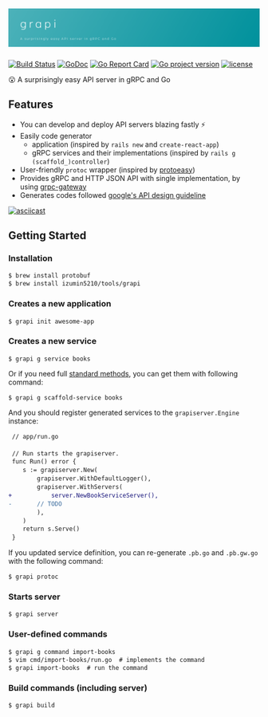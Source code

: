 # ![grapi](./grapi.png)
[![Build Status](https://travis-ci.org/izumin5210/grapi.svg?branch=master)](https://travis-ci.org/izumin5210/grapi)
[![GoDoc](https://godoc.org/github.com/izumin5210/grapi/pkg/grapiserver?status.svg)](https://godoc.org/github.com/izumin5210/grapi/pkg/grapiserver)
[![Go Report Card](https://goreportcard.com/badge/github.com/izumin5210/grapi)](https://goreportcard.com/report/github.com/izumin5210/grapi)
[![Go project version](https://badge.fury.io/go/github.com%2Fizumin5210%2Fgrapi.svg)](https://badge.fury.io/go/github.com%2Fizumin5210%2Fgrapi)
[![license](https://img.shields.io/github/license/izumin5210/grapi.svg)](./LICENSE)

:open_mouth: A surprisingly easy API server in gRPC and Go

## Features
- You can develop and deploy API servers blazing fastly :zap:
- Easily code generator
	- application  (inspired by `rails new` and `create-react-app`)
	- gRPC services and their implementations (inspired by `rails g (scaffold_)controller`)
- User-friendly `protoc` wrapper (inspired by [protoeasy](https://github.com/peter-edge/protoeasy-go))
- Provides gRPC and HTTP JSON API  with single implementation, by using [grpc-gateway](https://github.com/grpc-ecosystem/grpc-gateway)
- Generates codes followed [google's API design guideline](https://cloud.google.com/apis/design/)

[![asciicast](https://asciinema.org/a/172436.png)](https://asciinema.org/a/172436)

## Getting Started
### Installation

```
$ brew install protobuf
$ brew install izumin5210/tools/grapi
```

### Creates a new application
```
$ grapi init awesome-app
```

### Creates a new service
```
$ grapi g service books
```

Or if you need full [standard methods](https://cloud.google.com/apis/design/standard_methods), you can get them with following command:

```
$ grapi g scaffold-service books
```

And you should register generated services to the `grapiserver.Engine` instance:

```diff
 // app/run.go
 
 // Run starts the grapiserver.
 func Run() error {
 	s := grapiserver.New(
 		grapiserver.WithDefaultLogger(),
 		grapiserver.WithServers(
+			server.NewBookServiceServer(),
-		// TODO
 		),
 	)
 	return s.Serve()
 }
```

If you updated service definition, you can re-generate `.pb.go` and `.pb.gw.go` with the following command:

```
$ grapi protoc
```

### Starts server

```
$ grapi server
```

### User-defined commands

```
$ grapi g command import-books
$ vim cmd/import-books/run.go  # implements the command
$ grapi import-books  # run the command
```

### Build commands (including server)

```
$ grapi build
```
